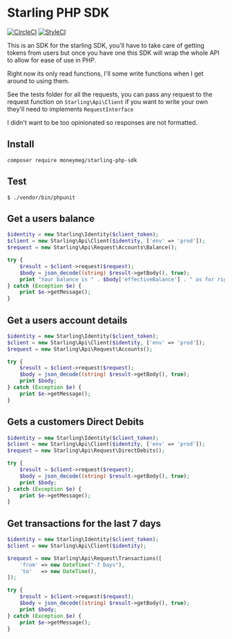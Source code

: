 # Starling PHP SDK

[![CircleCI](https://circleci.com/gh/MoneyMeg/starling-php-sdk.svg?style=svg&circle-token=e03ccecf3832ac3bc62bd569646d59ed610c2fb9)](https://circleci.com/gh/MoneyMeg/starling-php-sdk) [![StyleCI](https://styleci.io/repos/111804992/shield?branch=master)](https://styleci.io/repos/111804992)

This is an SDK for the starling SDK, you'll have to take care of getting tokens from users but once you have one this SDK will wrap the whole API to allow for ease of use in PHP.

Right now its only read functions, I'll some write functions when I get around to using them.

See the tests folder for all the requests, you can pass any request to the request function on `Starling\Api\Client` if you want to write your own they'll need to implements `RequestInterface`

I didn't want to be too opinionated so responses are not formatted.

## Install
```
composer require moneymeg/starling-php-sdk
```

## Test
```
$ ./vendor/bin/phpunit
```

## Get a users balance
```php
$identity = new Starling\Identity($client_token);
$client = new Starling\Api\Client($identity, ['env' => 'prod']);
$request = new Starling\Api\Request\Accounts\Balance();

try {
    $result = $client->request($request);
    $body = json_decode((string) $result->getBody(), true);
    print "Your balance is " . $body['effectiveBalance'] . " as for right now.";
} catch (Exception $e) {
    print $e->getMessage();
}
```

## Get a users account details
```php
$identity = new Starling\Identity($client_token);
$client = new Starling\Api\Client($identity, ['env' => 'prod']);
$request = new Starling\Api\Request\Accounts();

try {
    $result = $client->request($request);
    $body = json_decode((string) $result->getBody(), true);
    print $body;
} catch (Exception $e) {
    print $e->getMessage();
}
```

## Gets a customers Direct Debits
```php
$identity = new Starling\Identity($client_token);
$client = new Starling\Api\Client($identity, ['env' => 'prod']);
$request = new Starling\Api\Request\DirectDebits();

try {
    $result = $client->request($request);
    $body = json_decode((string) $result->getBody(), true);
    print $body;
} catch (Exception $e) {
    print $e->getMessage();
}
```

## Get transactions for the last 7 days
```php
$identity = new Starling\Identity($client_token);
$client = new Starling\Api\Client($identity);

$request = new Starling\Api\Request\Transactions([
    'from' => new DateTime("-7 Days"),
    'to'   => new DateTime(),
]);

try {
    $result = $client->request($request);
    $body = json_decode((string) $result->getBody(), true);
    print $body;
} catch (Exception $e) {
    print $e->getMessage();
}
```
